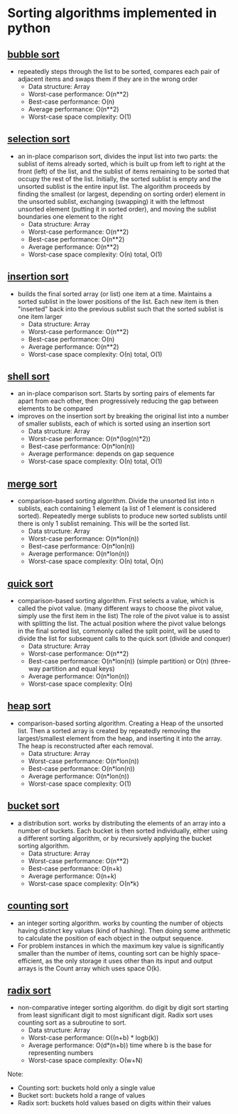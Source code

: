 # Sorting algorithms implemented in python


## [bubble sort](https://github.com/rarezhang/sorting_algorithms/blob/master/bubble_sort.py)
- repeatedly steps through the list to be sorted, compares each pair of adjacent items and swaps them if they are in the wrong order  
    + Data structure: Array  
    + Worst-case performance: O(n**2)  
    + Best-case performance: O(n)  
    + Average performance: O(n**2)  
    + Worst-case space complexity: O(1)  
    
    
## [selection sort]((https://github.com/rarezhang/sorting_algorithms/blob/master/selection_sort.py))
- an in-place comparison sort, divides the input list into two parts: the sublist of items already sorted, which is built up from left to right at the front (left) of the list, and the sublist of items remaining to be sorted that occupy the rest of the list. Initially, the sorted sublist is empty and the unsorted sublist is the entire input list. The algorithm proceeds by finding the smallest (or largest, depending on sorting order) element in the unsorted sublist, exchanging (swapping) it with the leftmost unsorted element (putting it in sorted order), and moving the sublist boundaries one element to the right  
    + Data structure: Array  
    + Worst-case performance: O(n**2)  
    + Best-case performance: O(n**2)  
    + Average performance: O(n**2)  
    + Worst-case space complexity: О(n) total, O(1)  
    
    
## [insertion sort]((https://github.com/rarezhang/sorting_algorithms/blob/master/insertion_sort.py)) 
- builds the final sorted array (or list) one item at a time. Maintains a sorted sublist in the lower positions of the list. Each new item is then "inserted" back into the previous sublist such that the sorted sublist is one item larger  
    + Data structure: Array  
    + Worst-case performance: O(n**2)  
    + Best-case performance: O(n)  
    + Average performance: O(n**2)  
    + Worst-case space complexity: О(n) total, O(1)  
    
    
## [shell sort](https://github.com/rarezhang/sorting_algorithms/blob/master/shell_sort.py)  
- an in-place comparison sort. Starts by sorting pairs of elements far apart from each other, then progressively reducing the gap between elements to be compared  
-  improves on the insertion sort by breaking the original list into a number of smaller sublists, each of which is sorted using an insertion sort  
    + Data structure: Array  
    + Worst-case performance: O(n*(log(n)*2))  
    + Best-case performance: O(n*lon(n))  
    + Average performance: depends on gap sequence  
    + Worst-case space complexity: О(n) total, O(1)  
    
    
## [merge sort](https://github.com/rarezhang/sorting_algorithms/blob/master/merge_sort.py)  
- comparison-based sorting algorithm. Divide the unsorted list into n sublists, each containing 1 element (a list of 1 element is considered sorted). Repeatedly merge sublists to produce new sorted sublists until there is only 1 sublist remaining. This will be the sorted list.
    + Data structure: Array  
    + Worst-case performance: O(n*lon(n))  
    + Best-case performance: O(n*lon(n))  
    + Average performance: O(n*lon(n))  
    + Worst-case space complexity: О(n) total, O(n)  
    
    
## [quick sort](https://github.com/rarezhang/sorting_algorithms/blob/master/quick_sort.py)  
- comparison-based sorting algorithm. First selects a value, which is called the pivot value. (many different ways to choose the pivot value, simply use the first item in the list) The role of the pivot value is to assist with splitting the list. The actual position where the pivot value belongs in the final sorted list, commonly called the split point, will be used to divide the list for subsequent calls to the quick sort (divide and conquer)  
    + Data structure: Array  
    + Worst-case performance: O(n**2)  
    + Best-case performance: O(n*lon(n)) (simple partition) or O(n) (three-way partition and equal keys)
    + Average performance: O(n*lon(n))  
    + Worst-case space complexity: О(n)  
    
    
## [heap sort](https://github.com/rarezhang/sorting_algorithms/blob/master/heap_sort.py)
- comparison-based sorting algorithm. Creating a Heap of the unsorted list. Then a sorted array is created by repeatedly removing the largest/smallest element from the heap, and inserting it into the array. The heap is reconstructed after each removal.
    + Data structure: Array  
    + Worst-case performance: O(n*lon(n))  
    + Best-case performance: O(n*lon(n))  
    + Average performance: O(n*lon(n))  
    + Worst-case space complexity: О(1)  
    
    
## [bucket sort](https://github.com/rarezhang/sorting_algorithms/blob/master/bucket_sort.py) 
- a distribution sort. works by distributing the elements of an array into a number of buckets. Each bucket is then sorted individually, either using a different sorting algorithm, or by recursively applying the bucket sorting algorithm.  
    + Data structure: Array  
    + Worst-case performance: O(n**2)  
    + Best-case performance: O(n+k)  
    + Average performance: O(n+k)  
    + Worst-case space complexity: О(n*k)  
    
    
## [counting sort](https://github.com/rarezhang/sorting_algorithms/blob/master/counting_sort.py)
- an integer sorting algorithm. works by counting the number of objects having distinct key values (kind of hashing). Then doing some arithmetic to calculate the position of each object in the output sequence.  
- For problem instances in which the maximum key value is significantly smaller than the number of items, counting sort can be highly space-efficient, as the only storage it uses other than its input and output arrays is the Count array which uses space O(k). 
    
    
## [radix sort](https://github.com/rarezhang/sorting_algorithms/blob/master/radix_sort.py)
- non-comparative integer sorting algorithm. do digit by digit sort starting from least significant digit to most significant digit. Radix sort uses counting sort as a subroutine to sort.  
    + Data structure: Array  
    + Worst-case performance: O((n+b) * logb(k))  
    + Average performance: O(d*(n+b)) time where b is the base for representing numbers
    + Worst-case space complexity: О(w+N)  

  
Note:
- Counting sort: buckets hold only a single value  
- Bucket sort: buckets hold a range of values  
- Radix sort: buckets hold values based on digits within their values  